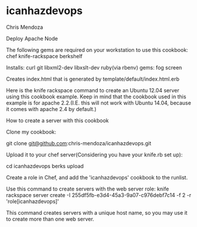 icanhazdevops
=============
Chris Mendoza

Deploy Apache Node

The following gems are required on your workstation to use this cookbook:
chef
knife-rackspace
berkshelf

Installs:
  curl
  git
  libxml2-dev
  libxslt-dev
  ruby(via rbenv)
    gems: fog
  screen

Creates index.html that is generated by template/default/index.html.erb

Here is the knife rackspace command to create an Ubuntu 12.04 server
using this cookbook example. Keep in mind that the cookbook used in this
example is for apache 2.2.(I.E. this will not work with Ubuntu 14.04,
  because it comes with apache 2.4 by default.)

How to create a server with this cookbook

Clone my cookbook:

git clone git@github.com:chris-mendoza/icanhazdevops.git

Upload it to your chef server(Considering you have your knife.rb set up):

cd icanhazdevops
berks upload

Create a role in Chef, and add the 'icanhazdevops' cookbook to the runlist.

Use this command to create servers with the web server role:
knife rackspace server create -I 255df5fb-e3d4-45a3-9a07-c976debf7c14 -f 2 -r 'role[icanhazdevops]'

This command creates servers with a unique host name, so you may use it to
create more than one web server.
